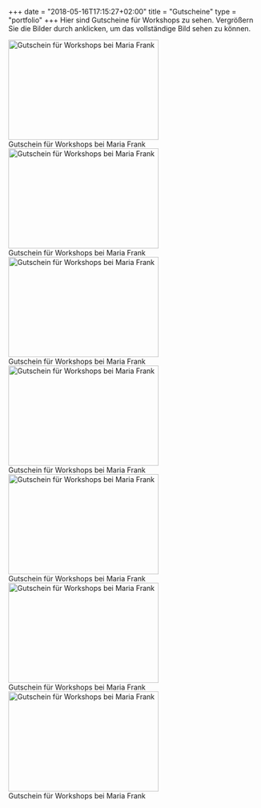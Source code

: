 +++
date = "2018-05-16T17:15:27+02:00"
title = "Gutscheine"
type = "portfolio"
+++
Hier sind Gutscheine für Workshops zu sehen. Vergrößern Sie die Bilder durch anklicken, um das vollständige Bild sehen zu können.

<div class="gallery">
    <a href="/images/gutscheine/Gutschein1_gr.png" rel="lightbox" title="Gutschein für Workshops bei Maria Frank">
		<img src="/images/gutscheine/Gutschein1_kl.png" alt="Gutschein für Workshops bei Maria Frank" width="300" height="200">
	</a>		
    <div class="desc">Gutschein für Workshops bei Maria Frank</div>
</div>

<div class="gallery">
    <a href="/images/gutscheine/Gutschein2_gr.png" rel="lightbox" title="Gutschein für Workshops bei Maria Frank">
		<img src="/images/gutscheine/Gutschein2_kl.png" alt="Gutschein für Workshops bei Maria Frank" width="300" height="200">
	</a>		
    <div class="desc">Gutschein für Workshops bei Maria Frank</div>
</div>

<div class="gallery">
    <a href="/images/gutscheine/Gutschein3_gr.png" rel="lightbox" title="Gutschein für Workshops bei Maria Frank">
		<img src="/images/gutscheine/Gutschein3_kl.png" alt="Gutschein für Workshops bei Maria Frank" width="300" height="200">
	</a>		
    <div class="desc">Gutschein für Workshops bei Maria Frank</div>
</div>

<div class="gallery">
    <a href="/images/gutscheine/Gutschein4_gr.png" rel="lightbox" title="Gutschein für Workshops bei Maria Frank">
		<img src="/images/gutscheine/Gutschein4_kl.png" alt="Gutschein für Workshops bei Maria Frank" width="300" height="200">
	</a>		
    <div class="desc">Gutschein für Workshops bei Maria Frank</div>
</div>

<div class="gallery">
    <a href="/images/gutscheine/Gutschein5_gr.png" rel="lightbox" title="Gutschein für Workshops bei Maria Frank">
		<img src="/images/gutscheine/Gutschein5_kl.png" alt="Gutschein für Workshops bei Maria Frank" width="300" height="200">
	</a>		
    <div class="desc">Gutschein für Workshops bei Maria Frank</div>
</div>

<div class="gallery">
    <a href="/images/gutscheine/Gutschein6_gr.png" rel="lightbox" title="Gutschein für Workshops bei Maria Frank">
		<img src="/images/gutscheine/Gutschein6_kl.png" alt="Gutschein für Workshops bei Maria Frank" width="300" height="200">
	</a>		
    <div class="desc">Gutschein für Workshops bei Maria Frank</div>
</div>

<div class="gallery">
    <a href="/images/gutscheine/Gutschein7_gr.png" rel="lightbox" title="Gutschein für Workshops bei Maria Frank">
		<img src="/images/gutscheine/Gutschein7_kl.png" alt="Gutschein für Workshops bei Maria Frank" width="300" height="200">
	</a>		
    <div class="desc">Gutschein für Workshops bei Maria Frank</div>
</div>
